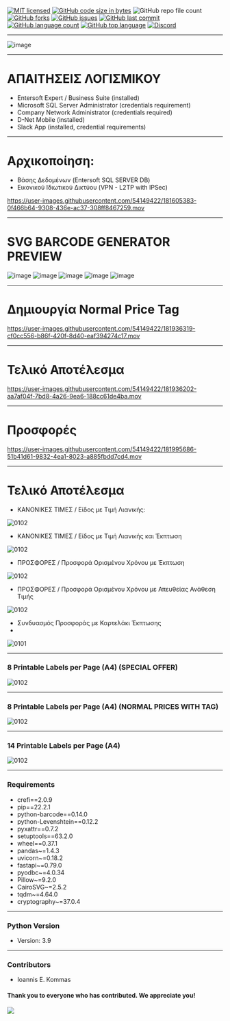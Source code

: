 
[![MIT licensed](https://img.shields.io/badge/license-MIT-brightgreen.svg?style=for-the-badge)](LICENSE)
[![GitHub code size in bytes](https://img.shields.io/github/repo-size/johnkommas/BarcodeReader?style=for-the-badge)](CODE_SIZE)
![GitHub repo file count](https://img.shields.io/github/directory-file-count/johnkommas/BarcodeReader?style=for-the-badge)
[![GitHub forks](https://img.shields.io/github/forks/johnkommas/BarcodeReader?style=for-the-badge)](FORKS)
[![GitHub issues](https://img.shields.io/github/issues/johnkommas/BarcodeReader?style=for-the-badge)](ISSUES)
[![GitHub last commit](https://img.shields.io/github/last-commit/johnkommas/BarcodeReader?style=for-the-badge)](COMMIT)
[![GitHub language count](https://img.shields.io/github/languages/count/johnkommas/BarcodeReader?style=for-the-badge)](LANGUAGES)
[![GitHub top language](https://img.shields.io/github/languages/top/johnkommas/BarcodeReader?style=for-the-badge)](lang)
[![Discord](https://img.shields.io/discord/583993547792056321?style=for-the-badge)](https://discord.gg/PJAT7XNshB)

---
![image](https://github.com/johnkommas/BarcodeReader/blob/master/my_app/SELF_LABEL/images/Mixture.png?raw=true)

---
# ΑΠΑΙΤΗΣΕΙΣ ΛΟΓΙΣΜΙΚΟΥ
- Entersoft Expert / Business Suite (installed)
- Microsoft SQL Server Administrator (credentials requirement)
- Company Network Administrator (credentials required)
- D-Net Mobile (installed)
- Slack App (installed, credential requirements)

---

# Αρχικοποίηση:
- Βάσης Δεδομένων (Entersoft SQL SERVER DB) 
- Εικονικού Ιδιωτικού Δικτύου (VPN - L2TP with IPSec)


https://user-images.githubusercontent.com/54149422/181605383-0f466b64-9308-436e-ac37-308ff8467259.mov


---

# SVG BARCODE GENERATOR PREVIEW



![image](https://raw.githubusercontent.com/johnkommas/BarcodeReader/ea7afc5e2e9c56dd8a2c37febb5105a04b41447b/app/images/20002459.svg)  ![image](https://raw.githubusercontent.com/johnkommas/BarcodeReader/c72c662eedf800ba3b9731d203a8afabda002323/app/images/3228020232028.svg) ![image](https://raw.githubusercontent.com/johnkommas/BarcodeReader/3a34d254a98831d397a91f2c7e67c14243be0165/app/images/5035766641223.svg) ![image](https://raw.githubusercontent.com/johnkommas/BarcodeReader/3a34d254a98831d397a91f2c7e67c14243be0165/app/images/8437013754460.svg)  ![image](https://raw.githubusercontent.com/johnkommas/BarcodeReader/824bb79488e0692f624b7167ad3d324b56fef59a/app/images/5201314166795.svg)

---

# Δημιουργία Normal Price Tag



https://user-images.githubusercontent.com/54149422/181936319-cf0cc556-b86f-420f-8d40-eaf394274c17.mov


---

# Τελικό Αποτέλεσμα



https://user-images.githubusercontent.com/54149422/181936202-aa7af04f-7bd8-4a26-9ea6-188cc61de4ba.mov


---

# Προσφορές 


https://user-images.githubusercontent.com/54149422/181995686-51b41d61-9832-4ea1-8023-a885fbdd7cd4.mov


---

# Τελικό Αποτέλεσμα

- ΚΑΝΟΝΙΚΕΣ ΤΙΜΕΣ / Είδος με Τιμή Λιανικής:

![0102](https://github.com/johnkommas/BarcodeReader/blob/master/my_app/SELF_LABEL/images/A.png?raw=true)

- ΚΑΝΟΝΙΚΕΣ ΤΙΜΕΣ / Είδος με Τιμή Λιανικής και Έκπτωση

![0102](https://github.com/johnkommas/BarcodeReader/blob/master/my_app/SELF_LABEL/images/D.png?raw=true)

- ΠΡΟΣΦΟΡΕΣ / Προσφορά Ορισμένου Χρόνου με Έκπτωση

![0102](https://github.com/johnkommas/BarcodeReader/blob/master/my_app/SELF_LABEL/images/B.png?raw=true)

- ΠΡΟΣΦΟΡΕΣ / Προσφορά Ορισμένου Χρόνου με Απευθείας Ανάθεση Τιμής

![0102](https://github.com/johnkommas/BarcodeReader/blob/master/my_app/SELF_LABEL/images/C.png?raw=true)

- Συνδυασμός Προσφοράς με Καρτελάκι Έκπτωσης
- 
![0101](https://github.com/johnkommas/BarcodeReader/blob/master/my_app/SELF_LABEL/images/Discount%20LATO_.png?raw=true)

---

### 8 Printable Labels per Page (A4) (SPECIAL OFFER)

![0102](https://github.com/johnkommas/BarcodeReader/blob/master/my_app/SELF_LABEL/images/A4_PAGE1.png?raw=true)

---

### 8 Printable Labels per Page (A4) (NORMAL PRICES WITH TAG)
![0102](https://github.com/johnkommas/BarcodeReader/blob/master/my_app/SELF_LABEL/images/A4_PAGE3.png?raw=true)

---

### 14 Printable Labels per Page (A4) 

![0102](https://github.com/johnkommas/BarcodeReader/blob/master/my_app/SELF_LABEL/images/A4_PAGE2.png?raw=true)

---

### Requirements
- crefi==2.0.9
- pip==22.2.1
- python-barcode==0.14.0
- python-Levenshtein==0.12.2
- pyxattr==0.7.2
- setuptools==63.2.0
- wheel==0.37.1
- pandas~=1.4.3
- uvicorn~=0.18.2
- fastapi~=0.79.0
- pyodbc~=4.0.34
- Pillow~=9.2.0
- CairoSVG~=2.5.2
- tqdm~=4.64.0
- cryptography~=37.0.4

---

### Python Version
- Version: 3.9

---


### Contributors

- Ioannis E. Kommas


#### Thank you to everyone who has contributed. We appreciate you!

<a >
  <img src="https://github.com/johnkommas/CodeCademy_Projects/blob/master/img/dart_images/b.png?raw=true" />
</a>


